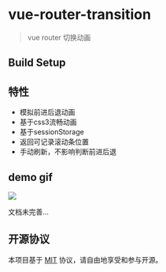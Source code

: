 # vue-router-transition

> vue router 切换动画

## Build Setup

## 特性

* 模拟前进后退动画
* 基于css3流畅动画
* 基于sessionStorage
* 返回可记录滚动条位置
* 手动刷新，不影响判断前进后退

## demo gif
<img src="https://github.com/dreamback/vue-router-transition/blob/master/src/assets/demo.gif?raw=true" >

文档未完善...

## 开源协议

本项目基于 [MIT](https://zh.wikipedia.org/wiki/MIT%E8%A8%B1%E5%8F%AF%E8%AD%89) 协议，请自由地享受和参与开源。